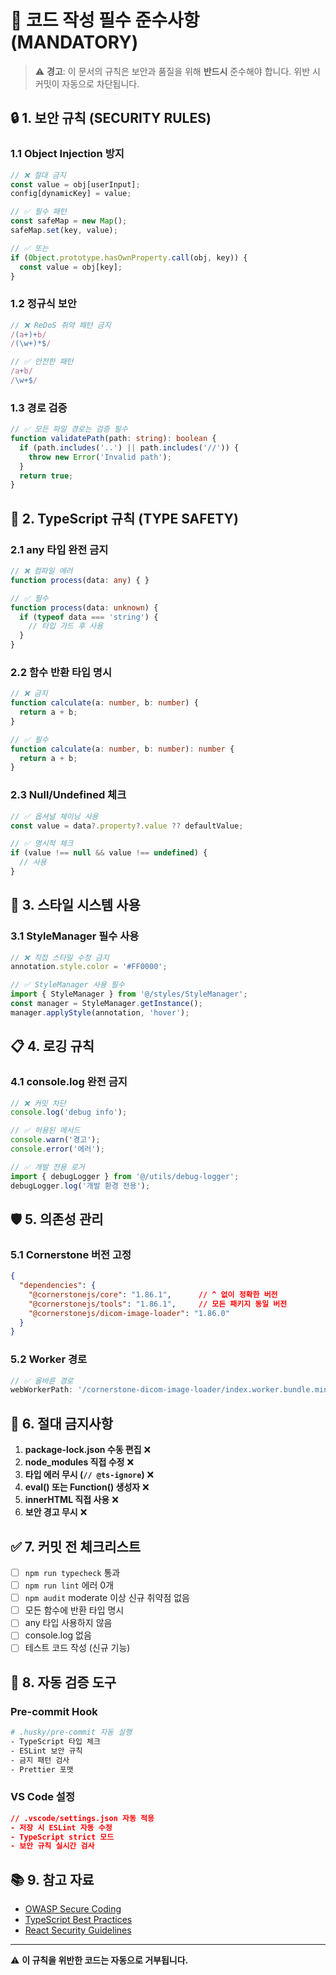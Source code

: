 # 🚨 코드 작성 필수 준수사항 (MANDATORY)

> ⚠️ **경고**: 이 문서의 규칙은 보안과 품질을 위해 **반드시** 준수해야 합니다.
> 위반 시 커밋이 자동으로 차단됩니다.

## 🔒 1. 보안 규칙 (SECURITY RULES)

### 1.1 Object Injection 방지
```typescript
// ❌ 절대 금지
const value = obj[userInput];
config[dynamicKey] = value;

// ✅ 필수 패턴
const safeMap = new Map();
safeMap.set(key, value);

// ✅ 또는
if (Object.prototype.hasOwnProperty.call(obj, key)) {
  const value = obj[key];
}
```

### 1.2 정규식 보안
```typescript
// ❌ ReDoS 취약 패턴 금지
/(a+)+b/
/(\w+)*$/

// ✅ 안전한 패턴
/a+b/
/\w+$/
```

### 1.3 경로 검증
```typescript
// ✅ 모든 파일 경로는 검증 필수
function validatePath(path: string): boolean {
  if (path.includes('..') || path.includes('//')) {
    throw new Error('Invalid path');
  }
  return true;
}
```

## 📝 2. TypeScript 규칙 (TYPE SAFETY)

### 2.1 any 타입 완전 금지
```typescript
// ❌ 컴파일 에러
function process(data: any) { }

// ✅ 필수
function process(data: unknown) {
  if (typeof data === 'string') {
    // 타입 가드 후 사용
  }
}
```

### 2.2 함수 반환 타입 명시
```typescript
// ❌ 금지
function calculate(a: number, b: number) {
  return a + b;
}

// ✅ 필수
function calculate(a: number, b: number): number {
  return a + b;
}
```

### 2.3 Null/Undefined 체크
```typescript
// ✅ 옵셔널 체이닝 사용
const value = data?.property?.value ?? defaultValue;

// ✅ 명시적 체크
if (value !== null && value !== undefined) {
  // 사용
}
```

## 🎨 3. 스타일 시스템 사용

### 3.1 StyleManager 필수 사용
```typescript
// ❌ 직접 스타일 수정 금지
annotation.style.color = '#FF0000';

// ✅ StyleManager 사용 필수
import { StyleManager } from '@/styles/StyleManager';
const manager = StyleManager.getInstance();
manager.applyStyle(annotation, 'hover');
```

## 📋 4. 로깅 규칙

### 4.1 console.log 완전 금지
```typescript
// ❌ 커밋 차단
console.log('debug info');

// ✅ 허용된 메서드
console.warn('경고');
console.error('에러');

// ✅ 개발 전용 로거
import { debugLogger } from '@/utils/debug-logger';
debugLogger.log('개발 환경 전용');
```

## 🛡️ 5. 의존성 관리

### 5.1 Cornerstone 버전 고정
```json
{
  "dependencies": {
    "@cornerstonejs/core": "1.86.1",      // ^ 없이 정확한 버전
    "@cornerstonejs/tools": "1.86.1",     // 모든 패키지 동일 버전
    "@cornerstonejs/dicom-image-loader": "1.86.0"
  }
}
```

### 5.2 Worker 경로
```typescript
// ✅ 올바른 경로
webWorkerPath: '/cornerstone-dicom-image-loader/index.worker.bundle.min.worker.js'
```

## 🚫 6. 절대 금지사항

1. **package-lock.json 수동 편집** ❌
2. **node_modules 직접 수정** ❌
3. **타입 에러 무시 (`// @ts-ignore`)** ❌
4. **eval() 또는 Function() 생성자** ❌
5. **innerHTML 직접 사용** ❌
6. **보안 경고 무시** ❌

## ✅ 7. 커밋 전 체크리스트

- [ ] `npm run typecheck` 통과
- [ ] `npm run lint` 에러 0개
- [ ] `npm audit` moderate 이상 신규 취약점 없음
- [ ] 모든 함수에 반환 타입 명시
- [ ] any 타입 사용하지 않음
- [ ] console.log 없음
- [ ] 테스트 코드 작성 (신규 기능)

## 🔧 8. 자동 검증 도구

### Pre-commit Hook
```bash
# .husky/pre-commit 자동 실행
- TypeScript 타입 체크
- ESLint 보안 규칙
- 금지 패턴 검사
- Prettier 포맷
```

### VS Code 설정
```json
// .vscode/settings.json 자동 적용
- 저장 시 ESLint 자동 수정
- TypeScript strict 모드
- 보안 규칙 실시간 검사
```

## 📚 9. 참고 자료

- [OWASP Secure Coding](https://owasp.org/www-project-secure-coding-practices-quick-reference-guide/)
- [TypeScript Best Practices](https://www.typescriptlang.org/docs/handbook/declaration-files/do-s-and-don-ts.html)
- [React Security Guidelines](https://github.com/facebook/react/wiki/Security)

---

⚠️ **이 규칙을 위반한 코드는 자동으로 거부됩니다.**